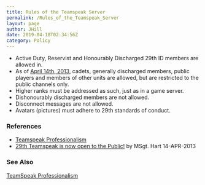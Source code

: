 ```yaml
---
title: Rules of the Teamspeak Server
permalink: /Rules_of_the_Teamspeak_Server
layout: page
author: JHill
date: 2019-04-18T02:34:56Z
category: Policy
---
```

  - Active Duty, Reservist and Honourably Discharged 29th ID members are
    allowed in.
  - As of
    [April 14th, 2013](http://forums.29th.org/discussion/301/server-infos-stats),
    cadets, generally discharged members, public players and members of
    other units are allowed, but are restricted to the public channels
    only.
  - Higher ranks must be addressed as such, just as in a game server.
  - Dishonourably discharged members are not allowed.
  - Disconnect messages are not allowed.
  - Avatars (pictures) must adhere to 29th standards of conduct.

### References

  - [Teamspeak
    Professionalism](http://forums.29th.org/discussion/11392/teamspeak-professionalism)
  - [29th Teamspeak is now open to the
    Public\!](http://forums.29th.org/discussion/301/server-infos-stats)
    by MSgt. Hart 14-APR-2013

### See Also

[TeamSpeak Professionalism](TeamSpeak_Professionalism "wikilink")

